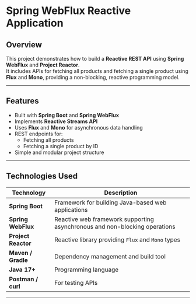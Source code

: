 # Spring WebFlux Reactive Application

## Overview
This project demonstrates how to build a **Reactive REST API** using **Spring WebFlux** and **Project Reactor**.  
It includes APIs for fetching all products and fetching a single product using **Flux** and **Mono**, providing a non-blocking, reactive programming model.

---

## Features
- Built with **Spring Boot** and **Spring WebFlux**
- Implements **Reactive Streams API**
- Uses **Flux** and **Mono** for asynchronous data handling
- REST endpoints for:
  - Fetching all products
  - Fetching a single product by ID
- Simple and modular project structure

---

## Technologies Used
| Technology | Description |
|-------------|-------------|
| **Spring Boot** | Framework for building Java-based web applications |
| **Spring WebFlux** | Reactive web framework supporting asynchronous and non-blocking operations |
| **Project Reactor** | Reactive library providing `Flux` and `Mono` types |
| **Maven / Gradle** | Dependency management and build tool |
| **Java 17+** | Programming language |
| **Postman / curl** | For testing APIs |

---

